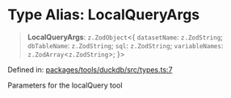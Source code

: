 # Type Alias: LocalQueryArgs

> **LocalQueryArgs**: `z.ZodObject`\<\{ `datasetName`: `z.ZodString`; `dbTableName`: `z.ZodString`; `sql`: `z.ZodString`; `variableNames`: `z.ZodArray`\<`z.ZodString`\>; \}\>

Defined in: [packages/tools/duckdb/src/types.ts:7](https://github.com/GeoDaCenter/openassistant/blob/37d127dc7a76d6b5cf9de906c055e4c904e3dfed/packages/tools/duckdb/src/types.ts#L7)

Parameters for the localQuery tool
